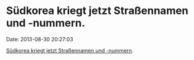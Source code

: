 Südkorea kriegt jetzt Straßennamen und -nummern.
================================================

Date: 2013-08-30 20:27:03

[Südkorea kriegt jetzt Straßennamen und
-nummern](http://www.nzz.ch/aktuell/feuilleton/uebersicht/abschied-vom-kolonialen-adresssystem-1.18141187).

